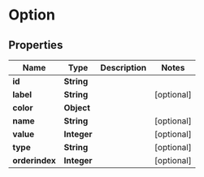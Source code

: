 

# Option


## Properties

| Name | Type | Description | Notes |
|------------ | ------------- | ------------- | -------------|
|**id** | **String** |  |  |
|**label** | **String** |  |  [optional] |
|**color** | **Object** |  |  |
|**name** | **String** |  |  [optional] |
|**value** | **Integer** |  |  [optional] |
|**type** | **String** |  |  [optional] |
|**orderindex** | **Integer** |  |  [optional] |



